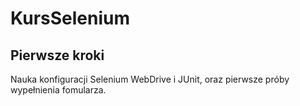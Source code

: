 # KursSelenium
## Pierwsze kroki
Nauka konfiguracji Selenium WebDrive i JUnit, oraz pierwsze próby wypełnienia fomularza.
